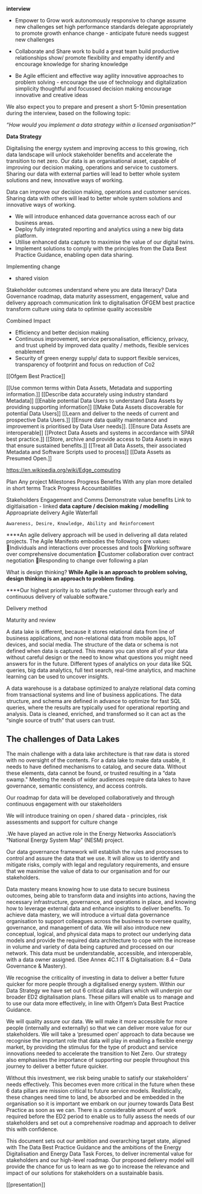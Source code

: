 **interview**

-   Empower to Grow
	work autonomously
	responsive to change
	assume new challenges
	set high performance standards
		delegate appropriately to promote growth
		enhance change - anticipate future  needs
		suggest new challenges
-   Collaborate and Share
	work to build a great team
	build productive relationships
	show/ promote  flexibility and empathy
	identify and encourage knowledge for sharing knowledge 
	
-   Be Agile
	efficient and effective way
	agility 
	innovative approaches to problem solving - encourage the use of technology and digitalization
	simplicity
	thoughtful and focussed decision making
	encourage innovative and creative ideas
	
We also expect you to prepare and present a short 5-10min presentation during the interview, based on the following topic:

_“How would you implement a data strategy within a licensed organisation?”_

**Data Strategy**

Digitalising the energy system and improving access to this growing, rich data landscape will unlock stakeholder benefits and accelerate the transition to net zero. Our data is an organisational asset, capable of improving our decision making, operations and service to customers. Sharing our data with external parties will lead to better whole system solutions and new, innovative ways of working.

Data can improve our decision making, operations and customer services. Sharing data with others will lead to better whole system solutions and innovative ways of working.

-   We will introduce enhanced data governance across each of our business areas.
-   Deploy fully integrated reporting and analytics using a new big data platform.
-   Utilise enhanced data capture to maximise the value of our digital twins.
-   Implement solutions to comply with the principles from the Data Best Practice Guidance, enabling open data sharing.


Implementing change
* shared vision

Stakeholder outcomes
understand where you are
data literacy?
Data Governance
roadmap, data maturity assessment, engagement, value and delivery approach
communication
link to digitalisation
OFGEM best practice
transform culture
using data to optimise
quality
accessible

Combined Impact
- Efficiency and better decision making
- Continuous improvement, service personalisation, efficiency, privacy, and trust upheld by
improved data quality / methods, flexible services enablement
- Security of green energy supply/ data to support flexible services, transparency of footprint and
focus on reduction of Co2

[[Ofgem Best Practice]]

[[Use common terms within Data Assets, Metadata and supporting information.]]
[[Describe data accurately using industry standard Metadata]]
[[Enable potential Data Users to understand Data Assets by providing supporting information]]
[[Make Data Assets discoverable for potential Data Users]]
[[Learn and deliver to the needs of current and prospective Data Users.]]
[[Ensure data quality maintenance and improvement is prioritised by Data User needs]].
[[Ensure Data Assets are interoperable]]
[[Protect Data Assets and systems in accordance with SPAR best practice.]]
[[Store, archive and provide access to Data Assets in ways that ensure sustained benefits.]]
[[Treat all Data Assets, their associated Metadata and Software Scripts used to process]]
[[Data Assets as Presumed Open.]]

https://en.wikipedia.org/wiki/Edge_computing

Plan
Any project
Milestones 
Progress
Benefits
With any plan more detailed in short terms
Track Progress
Accountabilities


Stakeholders
Engagement and Comms
Demonstrate value benefits
Link to digitlaisation - linked **data capture / decision making / modelling**
Approapriate delivery
	Agile
	Waterfall

	Awareness, Desire, Knowledge, Ability and Reinforcement

****An agile delivery approach will be used in delivering all data related projects. 
The Agile Manifesto embodies the
following core values:
Individuals and interactions over processes and tools
Working software over comprehensive documentation
Customer collaboration over contract negotiation
Responding to change over following a plan	
	
What is design thinking? **While Agile is an approach to problem solving, design thinking is an approach to problem finding**.

****Our highest priority is to satisfy the customer through early and continuous delivery of valuable software.”

Delivery  method

Maturity and review

A data lake is different, because it stores relational data from line of business applications, and non-relational data from mobile apps, IoT devices, and social media. The structure of the data or schema is not defined when data is captured. This means you can store all of your data without careful design or the need to know what questions you might need answers for in the future. Different types of analytics on your data like SQL queries, big data analytics, full text search, real-time analytics, and machine learning can be used to uncover insights.

A data warehouse is a database optimized to analyze relational data coming from transactional systems and line of business applications. The data structure, and schema are defined in advance to optimize for fast SQL queries, where the results are typically used for operational reporting and analysis. Data is cleaned, enriched, and transformed so it can act as the “single source of truth” that users can trust.

## The challenges of Data Lakes

The main challenge with a data lake architecture is that raw data is stored with no oversight of the contents. For a data lake to make data usable, it needs to have defined mechanisms to catalog, and secure data. Without these elements, data cannot be found, or trusted resulting in a “data swamp." Meeting the needs of wider audiences require data lakes to have governance, semantic consistency, and access controls.

Our roadmap for data will
be developed collaboratively and through continuous engagement with our stakeholders

We will introduce training on open / shared data - principles, risk assessments and support for culture change

.We have played an active role in the Energy Networks Association’s “National Energy System Map” (NESM) project.

Our data governance framework will establish the rules and processes to control and assure the data that we use. It will allow us to identify and mitigate risks, comply with legal and regulatory requirements, and ensure that we maximise the value of data to our organisation and for our stakeholders.

Data mastery means knowing how to use data to secure business outcomes, being able to transform data and insights into actions, having the necessary infrastructure, governance, and operations in place, and knowing how to leverage external data and enhance insights to deliver benefits. To achieve data mastery, we will introduce a virtual data governance organisation to support colleagues across the business to oversee quality, governance, and management of data. We will also introduce new conceptual, logical, and physical data maps to protect our underlying data models and provide the required data architecture to cope with the increase in volume and variety of data being captured and processed on our network. This data must be understandable, accessible, and interoperable, with a data owner assigned. (See Annex 4C.1 IT & Digitalisation: 8.4 – Data
Governance & Mastery).

We recognise the criticality of investing in data to deliver a better future quicker for more people through a digitalised energy system. Within our Data Strategy we have set out 6 critical data pillars which will underpin our broader ED2 digitalisation plans.
These pillars will enable us to manage and to use our data more effectively, in line with Ofgem’s Data Best Practice Guidance.

We will quality assure our data. We will make it more accessible for more people (internally and externally) so that we can deliver more value for our stakeholders. We will take a ‘presumed open’ approach to data because we recognise the important role that data will play in enabling a flexible energy market, by providing the stimulus for the type of product and service innovations needed to accelerate the transition to Net Zero. Our strategy also emphasises the importance of supporting our people throughout this journey to deliver a better future quicker.

Without this investment, we risk being unable to satisfy our stakeholders’ needs effectively. This becomes even more critical in the future when these 6 data pillars are mission critical to future service models. Realistically, these changes need time to land, be absorbed and be embedded in the organisation so it is important we embark on our journey towards Data Best Practice as soon as we can. There is a considerable amount of work required before the ED2 period to enable us to fully assess the needs of our stakeholders and set out a comprehensive roadmap and approach to deliver this with confidence. 

This document sets out our ambition and overarching target state, aligned with The Data Best Practice Guidance and the ambitions of the Energy Digitalisation and Energy Data Task Forces, to deliver incremental value for stakeholders and our high-level roadmap. Our proposed delivery model will provide the chance for us to learn as we go to increase the relevance and impact of our solutions for stakeholders on a sustainable basis.

[[presentation]]

